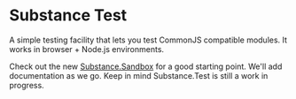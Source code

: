 Substance Test
=====

A simple testing facility that lets you test CommonJS compatible modules. It works in browser + Node.js environments.

Check out the new [Substance.Sandbox](http://github.com/substance/sandbox) for a good starting point. We'll add documentation as we go. Keep in mind Substance.Test is still a work in progress.
